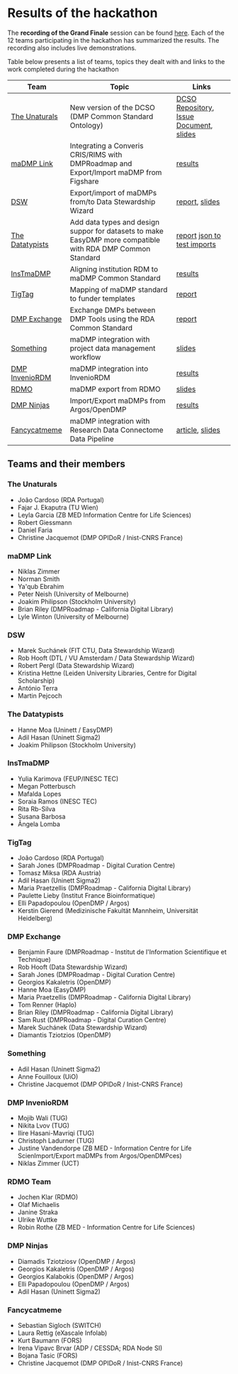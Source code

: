 # Results of the hackathon

The **recording of the Grand Finale** session can be found [here](https://us02web.zoom.us/rec/share/vu1eaJPC9iBLW6f_0WPTVKAPEIHjeaa81XdLr6AIzk9DuI-BNpsuKlpL4tz9Dt2B?startTime=1590757696000). Each of the 12 teams participating in the hackathon has summarized the results. The recording also includes live demonstrations.

Table below presents a list of teams, topics they dealt with and links to the work completed during the hackathon

Team | Topic | Links
-|-|-
[The Unaturals](#the-unaturals) | New version of the DCSO (DMP Common Standard Ontology) | [DCSO Repository](https://github.com/RDA-DMP-Common/RDA-DMP-Common-Standard/tree/master/ontologies), [Issue Document](https://drive.google.com/open?id=1myi15bEMGkEz6K4-qDw22Y_97FqQ2jPC-bj8Ln6_WBM), [slides](https://drive.google.com/file/d/1Dyek0sg3x22_kBU4VAc6d7ahXBkcRHzj/view?usp=sharing)
[maDMP Link](#madmp-link) | Integrating a Converis CRIS/RIMS with DMPRoadmap and Export/Import maDMP from Figshare | [results](https://gist.github.com/peterneish/92b59a90f5e05096c3709669f459c749)
[DSW](#dsw) | Export/import of maDMPs from/to Data Stewardship Wizard | [report](https://docs.google.com/document/d/1wTGz_d4NJzxoB-Ibpt_DGXPrJYv1YCtgiCQYtpMbiwY/edit#heading=h.gzh3jb54x1kz), [slides](https://docs.google.com/presentation/d/1h7iTS9gW8A-bOkSjR3qFNPzaU0NQfGJFRtCHZuC78FY/edit)
[The Datatypists](#the-datatypists) | Add data types and design suppor for datasets to make EasyDMP more compatible with RDA DMP Common Standard | [report](https://docs.google.com/document/d/1l8x3bQ52riVUdq9-DkuAwFDgPvLmEF3GmqvQkihp_oY/edit?usp=sharing) [json to test imports](https://easydmp.sigma2.no/api/v1/plans/1051/export_rda/)
[InsTmaDMP](#instmadmp) | Aligning institution RDM to maDMP Common Standard | [results](https://docs.google.com/document/d/1GEI5K6_dDZPUt-dAnf4srL_nV0sHLx6DxXWrwJ5B9s4/edit?usp=sharing)
[TigTag](#tigtag) | Mapping of maDMP standard to funder templates | [report](https://docs.google.com/document/d/1RdIvlSdHisXFhXMbB0tCKI58_X-oKEMspAwJP91LW6c/edit#heading=h.igx5kbelw13c)
[DMP Exchange](#dmp-exchange) | Exchange DMPs between DMP Tools using the RDA Common Standard | [report](https://docs.google.com/document/d/1AOpCpetQLZNPFr0aC2UqJG9AzYOR3b2x/edit#)
[Something](#something) | maDMP integration with project data management workflow | [slides](https://docs.google.com/presentation/d/1cqs2Njw_b6BPwxul4E5Sd6JW0B0zAPRzNn6gqG-J4L4/edit#slide=id.g87bfabc510_0_5)
[DMP InvenioRDM](#dmp-inveniordm) | maDMP integration into InvenioRDM | [results](https://docs.google.com/presentation/d/1u8FHTKMi2Lz2TVyUugMbxBWea1IjuJTnTf5o1w4udXk/edit?usp=sharing)
[RDMO](#rdmo-team)|maDMP export from RDMO|[slides](https://docs.google.com/presentation/d/17Q0yrQz1G-SM7SrxWmJ2FyID8BKOORGaUYVvN7B7vFM/edit#slide=id.p)
[DMP Ninjas](#dmp-ninjas) | Import/Export maDMPs from Argos/OpenDMP | [results](https://drive.google.com/file/d/1CeZrlxsdJq4psCXRpFz1Cs4zWy_HAYEk/view)
[Fancycatmeme](#fancycatmeme) | maDMP integration with Research Data Connectome Data Pipeline | [article](https://docs.google.com/document/d/1hYmCRdyVV90PK8ffLBT-IPbEmhLVYshxAhWWbvc-ONE/edit#), [slides](https://docs.google.com/presentation/d/1V7XF-1o2IsfMgE3Cwq8oQ5iR0ASDZk_EgllU0X1K53g/edit#slide=id.p)




## Teams and their members

### The Unaturals
* João Cardoso (RDA Portugal)
* Fajar J. Ekaputra (TU Wien)	
* Leyla Garcia (ZB MED Information Centre for Life Sciences)
* Robert Giessmann 
* Daniel Faria
* Christine Jacquemot (DMP OPIDoR / Inist-CNRS France)

### maDMP Link
* Niklas Zimmer	
* Norman Smith	
* Ya'qub Ebrahim	
* Peter Neish	(University of Melbourne)
* Joakim Philipson (Stockholm University)
* Brian Riley	(DMPRoadmap - California Digital Library)
* Lyle Winton (University of Melbourne)

### DSW
* Marek Suchánek (FIT CTU, Data Stewardship Wizard)
* Rob Hooft (DTL / VU Amsterdam / Data Stewardship Wizard)
* Robert Pergl (Data Stewardship Wizard)
* Kristina Hettne	(Leiden University Libraries, Centre for Digital Scholarship)
* António Terra 
* Martin Pejcoch

### The Datatypists
* Hanne Moa (Uninett / EasyDMP)
* Adil Hasan (Uninett Sigma2)
* Joakim Philipson (Stockholm University)

### InsTmaDMP
* Yulia Karimova (FEUP/INESC TEC)
* Megan Potterbusch
* Mafalda Lopes	
* Soraia Ramos (INESC TEC)
* Rita Rb-Silva
* Susana Barbosa	
* Ângela Lomba

### TigTag
* João Cardoso (RDA Portugal)
* Sarah Jones	(DMPRoadmap - Digital Curation Centre)
* Tomasz Miksa (RDA Austria)
* Adil Hasan (Uninett Sigma2)
* Maria Praetzellis	(DMPRoadmap - California Digital Library)
* Paulette Lieby (Institut France Bioinformatique)
* Elli Papadopoulou	(OpenDMP / Argos)
* Kerstin Gierend (Medizinische Fakultät Mannheim, Universität Heidelberg)

### DMP Exchange
* Benjamin Faure (DMPRoadmap - Institut de l'Information Scientifique et Technique)
* Rob Hooft (Data Stewardship Wizard)
* Sarah Jones (DMPRoadmap - Digital Curation Centre)
* Georgios Kakaletris (OpenDMP)
* Hanne Moa (EasyDMP)
* Maria Praetzellis (DMPRoadmap - California Digital Library)
* Tom Renner (Haplo)
* Brian Riley (DMPRoadmap - California Digital Library)
* Sam Rust (DMPRoadmap - Digital Curation Centre)
* Marek Suchánek (Data Stewardship Wizard)
* Diamantis Tziotzios (OpenDMP)

### Something
* Adil Hasan	(Uninett Sigma2)
* Anne Fouilloux (UiO)
* Christine Jacquemot	(DMP OPIDoR / Inist-CNRS France)

### DMP InvenioRDM
* Mojib Wali (TUG)
* Nikita Lvov	(TUG)
* Ilire Hasani-Mavriqi (TUG)
* Christoph Ladurner (TUG)
* Justine Vandendorpe (ZB MED - Information Centre for Life ScienImport/Export maDMPs from Argos/OpenDMPces)
* Niklas Zimmer (UCT)

### RDMO Team
* Jochen Klar (RDMO)
* Olaf Michaelis
* Janine Straka
* Ulrike Wuttke
* Robin Rothe (ZB MED - Information Centre for Life Sciences)

### DMP Ninjas
* Diamadis Tziotziosv (OpenDMP / Argos)
* Georgios Kakaletris	(OpenDMP / Argos)
* Georgios Kalabokis (OpenDMP / Argos)
* Elli Papadopoulou	(OpenDMP / Argos)
* Adil Hasan (Uninett Sigma2)	

### Fancycatmeme
* Sebastian Sigloch	(SWITCH)
* Laura Rettig (eXascale Infolab)
* Kurt Baumann (FORS)
* Irena Vipavc Brvar (ADP / CESSDA; RDA Node SI)
* Bojana Tasic (FORS)
* Christine Jacquemot	(DMP OPIDoR / Inist-CNRS France)
